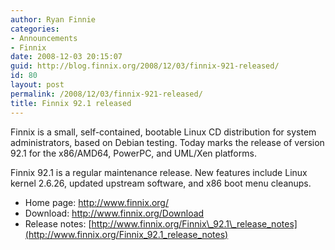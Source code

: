```yaml
---
author: Ryan Finnie
categories:
- Announcements
- Finnix
date: 2008-12-03 20:15:07
guid: http://blog.finnix.org/2008/12/03/finnix-921-released/
id: 80
layout: post
permalink: /2008/12/03/finnix-921-released/
title: Finnix 92.1 released
---
```

Finnix is a small, self-contained, bootable Linux CD distribution for system administrators, based on Debian testing. Today marks the release of version 92.1 for the x86/AMD64, PowerPC, and UML/Xen platforms.

Finnix 92.1 is a regular maintenance release. New features include Linux kernel 2.6.26, updated upstream software, and x86 boot menu cleanups.

  * Home page: <http://www.finnix.org/>
  * Download: <http://www.finnix.org/Download>
  * Release notes: [http://www.finnix.org/Finnix\_92.1\_release_notes](http://www.finnix.org/Finnix_92.1_release_notes)
